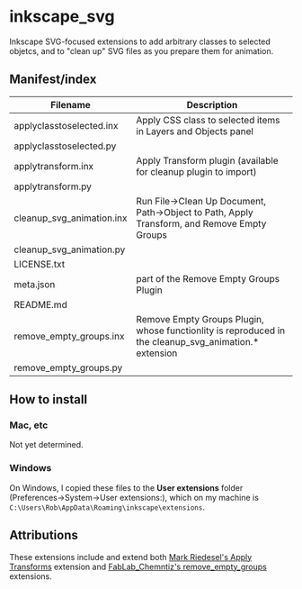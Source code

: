 # inkscape_svg
Inkscape SVG-focused extensions to add arbitrary classes to selected objetcs, and to "clean up" SVG files as you prepare them for animation.


## Manifest/index

| Filename | Description |
| --- | --- |
| applyclasstoselected.inx |Apply CSS class to selected items in Layers and Objects panel| 
| applyclasstoselected.py || 
| applytransform.inx |Apply Transform plugin (available for cleanup plugin to import)| 
| applytransform.py || 
| cleanup_svg_animation.inx |Run File->Clean Up Document, Path->Object to Path, Apply Transform, and Remove Empty Groups| 
| cleanup_svg_animation.py || 
| LICENSE.txt || 
| meta.json |part of the Remove Empty Groups Plugin| 
| README.md || 
| remove_empty_groups.inx |Remove Empty Groups Plugin, whose functionlity is reproduced in the cleanup_svg_animation.* extension| 
| remove_empty_groups.py || 

## How to install

### Mac, etc
Not yet determined.

### Windows
On Windows, I copied these files to the **User extensions** folder (Preferences->System->User extensions:), which on my machine is `C:\Users\Rob\AppData\Roaming\inkscape\extensions`.

## Attributions

These extensions include and extend both [Mark Riedesel's Apply Transforms](https://github.com/Klowner/inkscape-applytransforms) extension and [FabLab_Chemntiz's remove_empty_groups](https://gitea.fablabchemnitz.de/FabLab_Chemnitz/mightyscape-1.2/src/branch/master/extensions/fablabchemnitz/remove_empty_groups) extensions.



